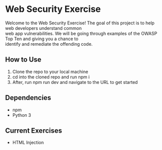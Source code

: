 <h1>Web Security Exercise</h1>
<p>
  Welcome to the Web Security Exercise! The goal of this project is to help web developers understand common <br />
  web app vulnerabilities. We will be going through examples of the OWASP Top Ten and giving you a chance to <br />
  identify and remediate the offending code.
</p>

<h2>How to Use</h2>
<ol>
  <li>Clone the repo to your local machine</li>
  <li>cd into the cloned repo and run npm i</li>
  <li>After, run npm run dev and navigate to the URL to get started</li>
</ol>

<h2>Dependencies</h2>
<ul>
  <li>npm</li>
  <li>Python 3</li>
</ul>

<h2>Current Exercises</h2>
<ul>
  <li>HTML Injection</li>
</ul>
